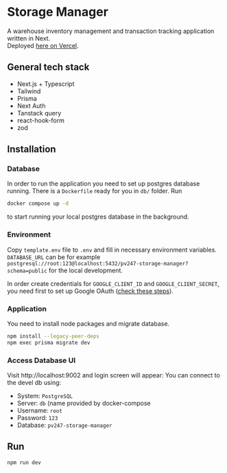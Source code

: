 # Storage Manager

A warehouse inventory management and transaction tracking application written in Next.  
Deployed [here on Vercel](pv247-storage-manager-kss5.vercel.app).

## General tech stack

- Next.js + Typescript
- Tailwind
- Prisma
- Next Auth
- Tanstack query
- react-hook-form
- zod

## Installation

### Database

In order to run the application you need to set up postgres database running.
There is a `Dockerfile` ready for you in `db/` folder.
Run

```bash
docker compose up -d
```

to start running your local postgres database in the background.

### Environment

Copy `template.env` file to `.env` and fill in necessary environment variables.
`DATABASE_URL` can be for example `postgresql://root:123@localhost:5432/pv247-storage-manager?schema=public` for the local development.

In order create credentials for `GOOGLE_CLIENT_ID` and `GOOGLE_CLIENT_SECRET`, you need first to set up Google OAuth ([check these steps](https://support.google.com/cloud/answer/6158849)).

### Application

You need to install node packages and migrate database.

```bash
npm install --legacy-peer-deps
npm exec prisma migrate dev
```

### Access Database UI

Visit http://localhost:9002 and login screen will appear:
You can connect to the devel db using:

- System: `PostgreSQL`
- Server: `db` (name provided by docker-compose
- Username: `root`
- Password: `123`
- Database: `pv247-storage-manager`

## Run

```bash
npm run dev
```
